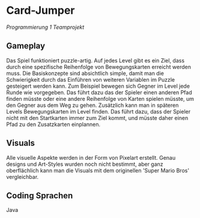 # Card-Jumper
_Programmierung 1 Teamprojekt_

## Gameplay
Das Spiel funktioniert puzzle-artig. Auf jedes Level gibt es ein Ziel, dass durch eine spezifische Reihenfolge von Bewegungskarten erreicht werden muss. Die Basiskonzepte sind absichtlich simple, damit man die Schwierigkeit durch das Einführen von weiteren Variablen im Puzzle gesteigert werden kann. Zum Beispiel bewegen sich Gegner im Level jede Runde wie vorgegeben. Das führt dazu das der Spieler einen anderen Pfad finden müsste oder eine andere Reihenfolge von Karten spielen müsste, um den Gegner aus dem Weg zu gehen. Zusätzlich kann man in späteren Levels Bewegungskarten im Level finden. Das führt dazu, dass der Spieler nicht mit den Startkarten immer zum Ziel kommt, und müsste daher einen Pfad zu den Zusatzkarten einplannen.

## Visuals
Alle visuelle Aspekte werden in der Form von Pixelart erstellt. Genau designs und Art-Styles wurden noch nicht bestimmt, aber ganz oberflächlich kann man die Visuals mit dem originellen 'Super Mario Bros' vergleichbar.

## Coding Sprachen
Java

